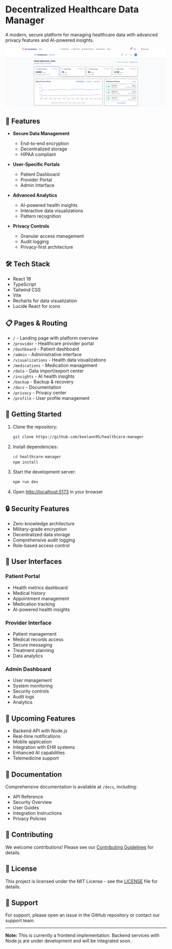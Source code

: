 # Decentralized Healthcare Data Manager

A modern, secure platform for managing healthcare data with advanced privacy features and AI-powered insights.

![Platform Preview](./public/Health-care.png)

## 🚀 Features

- **Secure Data Management**
  - End-to-end encryption
  - Decentralized storage
  - HIPAA compliant

- **User-Specific Portals**
  - Patient Dashboard
  - Provider Portal
  - Admin Interface

- **Advanced Analytics**
  - AI-powered health insights
  - Interactive data visualizations
  - Pattern recognition

- **Privacy Controls**
  - Granular access management
  - Audit logging
  - Privacy-first architecture

## 🛠️ Tech Stack

- React 18
- TypeScript
- Tailwind CSS
- Vite
- Recharts for data visualization
- Lucide React for icons

## 📋 Pages & Routing

- `/` - Landing page with platform overview
- `/provider` - Healthcare provider portal
- `/dashboard` - Patient dashboard
- `/admin` - Administrative interface
- `/visualizations` - Health data visualizations
- `/medications` - Medication management
- `/data` - Data import/export center
- `/insights` - AI health insights
- `/backup` - Backup & recovery
- `/docs` - Documentation
- `/privacy` - Privacy center
- `/profile` - User profile management

## 🚦 Getting Started

1. Clone the repository:
   ```bash
   git clone https://github.com/keelann95/healthcare-manager
   ```

2. Install dependencies:
   ```bash
   cd healthcare-manager
   npm install
   ```

3. Start the development server:
   ```bash
   npm run dev
   ```

4. Open [http://localhost:5173](http://localhost:5173) in your browser

## 🔒 Security Features

- Zero-knowledge architecture
- Military-grade encryption
- Decentralized data storage
- Comprehensive audit logging
- Role-based access control

## 📱 User Interfaces

### Patient Portal
- Health metrics dashboard
- Medical history
- Appointment management
- Medication tracking
- AI-powered health insights

### Provider Interface
- Patient management
- Medical records access
- Secure messaging
- Treatment planning
- Data analytics

### Admin Dashboard
- User management
- System monitoring
- Security controls
- Audit logs
- Analytics

## 🎯 Upcoming Features

- Backend API with Node.js
- Real-time notifications
- Mobile application
- Integration with EHR systems
- Enhanced AI capabilities
- Telemedicine support

## 📖 Documentation

Comprehensive documentation is available at `/docs`, including:
- API Reference
- Security Overview
- User Guides
- Integration Instructions
- Privacy Policies

## 🤝 Contributing

We welcome contributions! Please see our [Contributing Guidelines](CONTRIBUTING.md) for details.

## 📄 License

This project is licensed under the MIT License - see the [LICENSE](LICENSE) file for details.

## 🌟 Support

For support, please open an issue in the GitHub repository or contact our support team.

---

**Note:** This is currently a frontend implementation. Backend services with Node.js are under development and will be integrated soon.